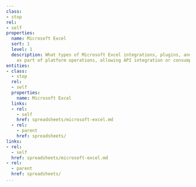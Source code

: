 ```yaml
---
class:
- stop
rel:
- self
properties:
  name: Microsoft Excel
  sort: 1
  level: 1
  description: What types of Microsoft Excel integrations, plugins, and usage is available
    as part of platform operations, allowing API integration or consumption via spreadsheets.
entities:
- class:
  - stop
  rel:
  - self
  properties:
    name: Microsoft Excel
  links:
  - rel:
    - self
    href: spreadsheets/microsoft-excel.md
  - rel:
    - parent
    href: spreadsheets/
links:
- rel:
  - self
  href: spreadsheets/microsoft-excel.md
- rel:
  - parent
  href: spreadsheets/
...
```

